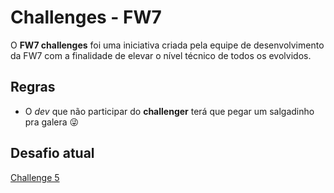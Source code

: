 # Challenges - FW7

O __FW7 challenges__ foi uma iniciativa criada pela equipe de desenvolvimento da FW7 com a finalidade de elevar o nível técnico de todos os evolvidos.

## Regras

- O _dev_ que não participar do __challenger__ terá que pegar um salgadinho pra galera 😜

## Desafio atual
[Challenge 5](./challenge-5/README.md)
